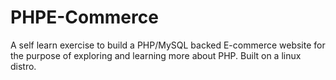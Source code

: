 # PHPE-Commerce
A self learn exercise to build a PHP/MySQL backed E-commerce website for the purpose of exploring and learning more about PHP. Built on a linux distro.
